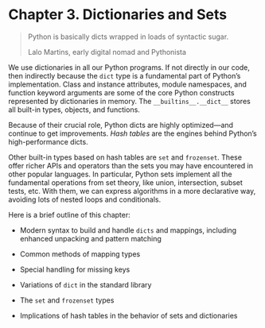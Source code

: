 # Chapter 3. Dictionaries and Sets

> Python is basically dicts wrapped in loads of syntactic sugar.
> 
> Lalo Martins, early digital nomad and Pythonista

We use dictionaries in all our Python programs. If not directly in our code, then indirectly because the `dict` type is a fundamental part of Python’s implementation. Class and instance attributes, module namespaces, and function keyword arguments are some of the core Python constructs represented by dictionaries in memory. The `__builtins__.__dict__` stores all built-in types, objects, and functions.

Because of their crucial role, Python dicts are highly optimized—and continue to get improvements. _Hash tables_ are the engines behind Python’s high-performance dicts.

Other built-in types based on hash tables are `set` and `frozenset`. These offer richer APIs and operators than the sets you may have encountered in other popular languages. In particular, Python sets implement all the fundamental operations from set theory, like union, intersection, subset tests, etc. With them, we can express algorithms in a more declarative way, avoiding lots of nested loops and conditionals.

Here is a brief outline of this chapter:

- Modern syntax to build and handle `dicts` and mappings, including enhanced unpacking and pattern matching
    
- Common methods of mapping types
    
- Special handling for missing keys
    
- Variations of `dict` in the standard library
    
- The `set` and `frozenset` types
    
- Implications of hash tables in the behavior of sets and dictionaries